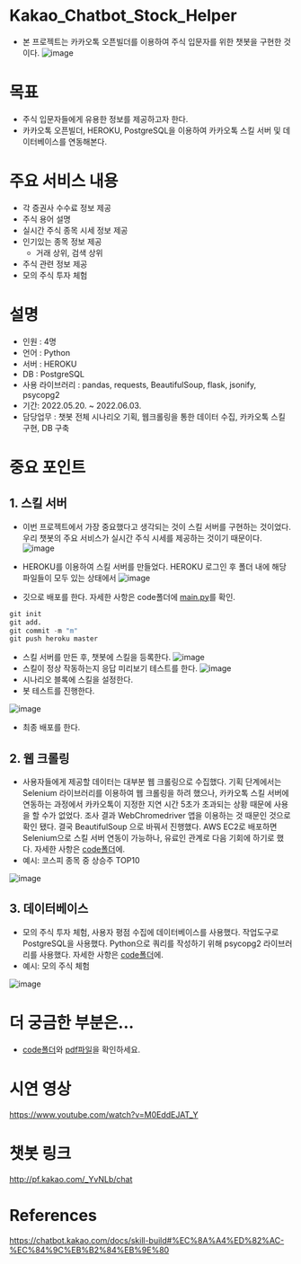 # Kakao_Chatbot_Stock_Helper
- 본 프로젝트는 카카오톡 오픈빌더를 이용하여 주식 입문자를 위한 챗봇을 구현한 것이다.
![image](https://user-images.githubusercontent.com/101307758/171578468-013ce4e2-e419-4390-8b80-fbb44dd72fc3.png)

# 목표
- 주식 입문자들에게 유용한 정보를 제공하고자 한다.
- 카카오톡 오픈빌더, HEROKU, PostgreSQL을 이용하여 카카오톡 스킬 서버 및 데이터베이스를 연동해본다. 

# 주요 서비스 내용
- 각 증권사 수수료 정보 제공
- 주식 용어 설명
- 실시간 주식 종목 시세 정보 제공
- 인기있는 종목 정보 제공
  - 거래 상위, 검색 상위
- 주식 관련 정보 제공
- 모의 주식 투자 체험
 
# 설명
- 인원 : 4명
- 언어 : Python
- 서버 : HEROKU
- DB : PostgreSQL
- 사용 라이브러리 : pandas, requests, BeautifulSoup, flask, jsonify, psycopg2
- 기간: 2022.05.20. ~ 2022.06.03.
- 담당업무 : 챗봇 전체 시나리오 기획, 웹크롤링을 통한 데이터 수집, 카카오톡 스킬 구현, DB 구축

# 중요 포인트
## 1. 스킬 서버

- 이번 프로젝트에서 가장 중요했다고 생각되는 것이 스킬 서버를 구현하는 것이었다. 우리 챗봇의 주요 서비스가 실시간 주식 시세를 제공하는 것이기 때문이다.
![image](https://user-images.githubusercontent.com/101307758/171761782-64c035d3-7eb6-485a-8678-2123d24984c8.png)

- HEROKU를 이용하여 스킬 서버를 만들었다. HEROKU 로그인 후 폴더 내에 해당 파일들이 모두 있는 상태에서 
![image](https://user-images.githubusercontent.com/101307758/171762093-84ada926-269a-4706-b919-92238d63ae0b.png)
- 깃으로 배포를 한다. 자세한 사항은 code폴더에 [main.py](https://github.com/Griotold/Portfolio/blob/main/Kakao_Chatbot_Stock_Helper/app/main.py)를 확인.

```Python
git init
git add.
git commit -m "m"
git push heroku master

```
- 스킬 서버를 만든 후, 챗봇에 스킬을 등록한다.
![image](https://user-images.githubusercontent.com/101307758/171763370-f8cf0ea0-6836-4ebe-a5f6-0a47d962eb3b.png)
- 스킬이 정상 작동하는지 응답 미리보기 테스트를 한다.
![image](https://user-images.githubusercontent.com/101307758/171763453-f1426077-4ee4-49ba-9f66-865201f2377d.png)
- 시나리오 블록에 스킬을 설정한다.
- 봇 테스트를 진행한다.

![image](https://user-images.githubusercontent.com/101307758/171763641-d3caede9-ecec-4a76-b740-a2134861b073.png)
- 최종 배포를 한다.

## 2. 웹 크롤링
- 사용자들에게 제공할 데이터는 대부분 웹 크롤링으로 수집했다. 기획 단계에서는 Selenium 라이브러리를 이용하여 웹 크롤링을 하려 했으나, 카카오톡 스킬 서버에 연동하는 과정에서 카카오톡이 지정한 지연 시간 5초가 초과되는 상황 때문에 사용을 할 수가 없었다. 조사 결과 WebChromedriver 앱을 이용하는 것 때문인 것으로 확인 됐다. 결국 BeautifulSoup 으로 바꿔서 진행했다. AWS EC2로 배포하면 Selenium으로 스킬 서버 연동이 가능하나, 유료인 관계로 다음 기회에 하기로 했다. 자세한 사항은 [code폴더](https://github.com/Griotold/Portfolio/tree/main/Kakao_Chatbot_Stock_Helper/code)에.
- 예시: 코스피 종목 중 상승주 TOP10

![image](https://user-images.githubusercontent.com/101307758/171768102-41624e26-b398-46a7-8e44-2a02523616fc.png)

## 3. 데이터베이스
- 모의 주식 투자 체험, 사용자 평점 수집에 데이터베이스를 사용했다. 작업도구로 PostgreSQL을 사용했다. Python으로 쿼리를 작성하기 위해 psycopg2 라이브러리를 사용했다. 자세한 사항은 [code폴더](https://github.com/Griotold/Portfolio/tree/main/Kakao_Chatbot_Stock_Helper/code)에.
- 예시: 모의 주식 체험

![image](https://user-images.githubusercontent.com/101307758/171768644-12fc9bd1-42cd-46b1-b71a-253f296d43c1.png)

# 더 궁금한 부분은...
- [code폴더](https://github.com/Griotold/Portfolio/tree/main/Kakao_Chatbot_Stock_Helper/code)와 [pdf파일](https://github.com/Griotold/Portfolio/blob/main/Kakao_Chatbot_Stock_Helper/2%ED%8C%80%20%EC%A7%80%EC%9A%B0%EC%A3%BC%ED%8C%80%20PPT_%EC%B5%9C%EC%A2%85%EB%B3%B8.pdf)을 확인하세요.

# 시연 영상
https://www.youtube.com/watch?v=M0EddEJAT_Y

# 챗봇 링크
http://pf.kakao.com/_YvNLb/chat

# References
https://chatbot.kakao.com/docs/skill-build#%EC%8A%A4%ED%82%AC-%EC%84%9C%EB%B2%84%EB%9E%80
